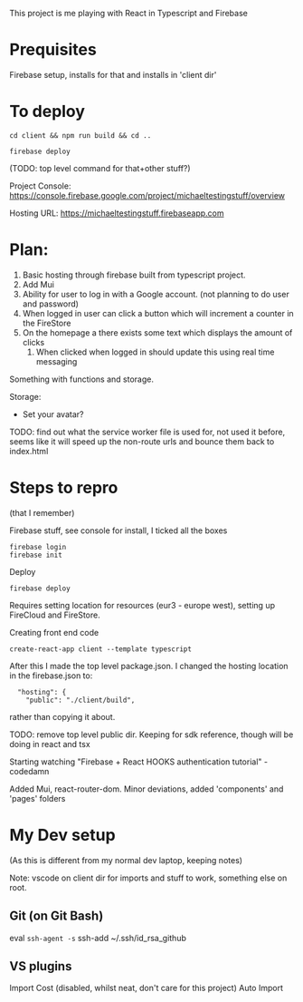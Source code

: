 This project is me playing with React in Typescript and Firebase

# Prequisites
Firebase setup, installs for that and installs in 'client dir'

# To deploy
```
cd client && npm run build && cd ..
```

```
firebase deploy
```

(TODO: top level command for that+other stuff?)

Project Console: https://console.firebase.google.com/project/michaeltestingstuff/overview

Hosting URL: https://michaeltestingstuff.firebaseapp.com


# Plan:
1. Basic hosting through firebase built from typescript project.
1. Add Mui
1. Ability for user to log in with a Google account. (not planning to do user and password)
1. When logged in user can click a button which will increment a counter in the FireStore
1. On the homepage a there exists some text which displays the amount of clicks
    1. When clicked when logged in should update this using real time messaging

Something with functions and storage.

Storage:
- Set your avatar?

TODO: find out what the service worker file is used for, not used it before, seems like it will speed up the non-route urls and bounce them back to index.html

# Steps to repro
(that I remember)

Firebase stuff, see console for install, I ticked all the boxes
```
firebase login
firebase init
```

Deploy
```
firebase deploy
```
Requires setting location for resources (eur3 - europe west), setting up FireCloud and FireStore.

Creating front end code
```
create-react-app client --template typescript
```

After this I made the top level package.json.
I changed the hosting location in the firebase.json to:
```
  "hosting": {
    "public": "./client/build",
```
rather than copying it about.

TODO: remove top level public dir. Keeping for sdk reference, though will be doing in react and tsx

Starting watching "Firebase + React HOOKS authentication tutorial" - codedamn

Added Mui, react-router-dom.
Minor deviations, added 'components' and 'pages' folders

# My Dev setup
(As this is different from my normal dev laptop, keeping notes)

Note: vscode on client dir for imports and stuff to work, something else on root.

## Git (on Git Bash)
eval `ssh-agent -s`
ssh-add ~/.ssh/id_rsa_github

## VS plugins
Import Cost  (disabled, whilst neat, don't care for this project)
Auto Import